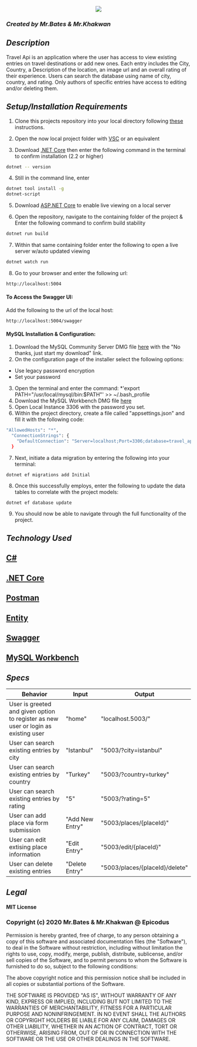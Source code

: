 <div style="text-align:center"><img src="https://i.ibb.co/9YwjhGr/Travel-Api-Logo.png"/></div>

### _Created by Mr.Bates & Mr.Khakwan_

## _Description_

Travel Api is an application where the user has access to view existing entries on travel destinations or add new ones. Each entry includes the City, Country, a Description of the location, an image url and an overall rating of their experience. Users can search the database using name of city, country, and rating. Only authors of specific entries have access to editing and/or deleting them.


## _Setup/Installation Requirements_ 

1. Clone this projects repository into your local directory following [these](https://www.linode.com/docs/development/version-control/how-to-install-git-and-clone-a-github-repository/) instructions.

2. Open the now local project folder with [VSC](https://code.visualstudio.com/Download) or an equivalent

3. Download [.NET Core](https://docs.microsoft.com/en-us/dotnet/core/install/runtime?pivots=os-windows) then enter the following command in the terminal to confirm installation (2.2 or higher)
```sh
dotnet -- version
``` 
4. Still in the command line, enter
```sh
dotnet tool install -g 
dotnet-script
```
5. Download [ASP.NET Core](https://dotnet.microsoft.com/download) to enable live viewing on a local server

6. Open the repository, navigate to the containing folder of the project & Enter the following command to confirm build stability 

```sh
dotnet run build 
```

7. Within that same containing folder enter the following to open a live server w/auto updated viewing
```sh
dotnet watch run
``` 
8. Go to your browser and enter the following url:

```sh
http://localhost:5004
```
#### To Access the Swagger UI:
Add the following to the url of the local host:
```
http://localhost:5004/swagger
```
#### MySQL Installation & Configuration:
1. Download the MySQL Community Server DMG file [here](https://dev.mysql.com/downloads/file/?id=484914) with the "No thanks, just start my download" link.
2. On the configuration page of the installer select the following options:
* Use legacy password encryption
* Set your password
3. Open the terminal and enter the command:
*'export PATH="/usr/local/mysql/bin:$PATH"' >> ~/.bash_profile
4. Download the MySQL Workbench DMG file [here](https://dev.mysql.com/downloads/file/?id=484391)
5. Open Local Instance 3306 with the password you set.
6. Within the project directory, create a file called "appsettings.json" and fill it with the following code:
```sh
"AllowedHosts": "*",
  "ConnectionStrings": {
    "DefaultConnection": "Server=localhost;Port=3306;database=travel_api;uid=root;pwd=[YOUR PASSWORD GOES HERE];"
  }
```
7. Next, initiate a data migration by entering the following into your terminal:
```
dotnet ef migrations add Initial
```
8. Once this successfully employs, enter the following to update the data tables to correlate with the project models:
```
dotnet ef database update
```
9. You should now be able to navigate through the full functionality of the project.

## _Technology Used_

## <a href="https://en.wikipedia.org/wiki/C_Sharp_%28programming_language%29">C#</a>
## <a href="https://en.wikipedia.org/wiki/.NET_Core">.NET Core</a>
## <a href="https://www.postman.com/">Postman</a>
## <a href="https://docs.microsoft.com/en-us/dotnet/framework/data/adonet/ef/language-reference/entity-sql-language">Entity</a>
## <a href="https://github.com/swagger-api">Swagger</a>
## <a href="https://www.mysql.com/products/workbench/">MySQL Workbench</a>

## _Specs_

|Behavior|Input|Output|
|-----|-----|-----|
|User is greeted and given option to register as new user or login as existing user|"home"|"localhost.5003/"|
|User can search existing entries by city|"Istanbul"|"5003/?city=istanbul"|
|User can search existing entries by country|"Turkey"|"5003/?country=turkey"|
|User can search existing entries by rating|"5"|"5003/?rating=5"|
|User can add place via form submission |"Add New Entry"|"5003/places/{placeId}"|
|User can edit extising place information|"Edit Entry"|"5003/edit/{placeId}"|
|User can delete existing entries|"Delete Entry"|"5003/places/{placeId}/delete"|


## _Legal_

#### MIT License

### Copyright (c) 2020 Mr.Bates & Mr.Khakwan @ Epicodus

Permission is hereby granted, free of charge, to any person obtaining a copy
of this software and associated documentation files (the "Software"), to deal
in the Software without restriction, including without limitation the rights
to use, copy, modify, merge, publish, distribute, sublicense, and/or sell
copies of the Software, and to permit persons to whom the Software is
furnished to do so, subject to the following conditions:

The above copyright notice and this permission notice shall be included in all
copies or substantial portions of the Software.

THE SOFTWARE IS PROVIDED "AS IS", WITHOUT WARRANTY OF ANY KIND, EXPRESS OR
IMPLIED, INCLUDING BUT NOT LIMITED TO THE WARRANTIES OF MERCHANTABILITY,
FITNESS FOR A PARTICULAR PURPOSE AND NONINFRINGEMENT. IN NO EVENT SHALL THE
AUTHORS OR COPYRIGHT HOLDERS BE LIABLE FOR ANY CLAIM, DAMAGES OR OTHER
LIABILITY, WHETHER IN AN ACTION OF CONTRACT, TORT OR OTHERWISE, ARISING FROM,
OUT OF OR IN CONNECTION WITH THE SOFTWARE OR THE USE OR OTHER DEALINGS IN THE
SOFTWARE.